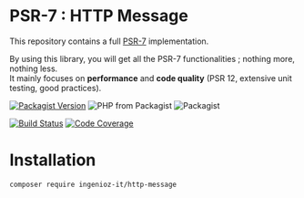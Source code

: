 # PSR-7 : HTTP Message

This repository contains a full [PSR-7](http://www.php-fig.org/psr/psr-7/) implementation.

By using this library, you will get all the PSR-7 functionalities ; nothing more, nothing less.  
It mainly focuses on **performance** and **code quality** (PSR 12, extensive unit testing, good practices).


[![Packagist Version](https://img.shields.io/packagist/v/ingenioz-it/http-message.svg)](https://packagist.org/packages/ingenioz-it/http-message)
![PHP from Packagist](https://img.shields.io/packagist/php-v/ingenioz-it/http-message.svg)
![Packagist](https://img.shields.io/packagist/l/ingenioz-it/http-message.svg)

[![Build Status](https://travis-ci.com/IngeniozIT/psr-http-message.svg?branch=master)](https://travis-ci.com/IngeniozIT/psr-http-message)
[![Code Coverage](https://codecov.io/gh/IngeniozIT/psr-http-message/branch/master/graph/badge.svg)](https://codecov.io/gh/IngeniozIT/psr-http-message)

# Installation

```sh
composer require ingenioz-it/http-message
```
